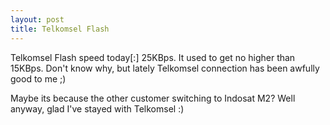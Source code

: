 ```yaml
---
layout: post
title: Telkomsel Flash
---
```


Telkomsel Flash speed today[:] 25KBps. It used to get no higher than 15KBps. Don't know why, but lately Telkomsel connection has been awfully good to me ;)

Maybe its because the other customer switching to Indosat M2? Well anyway, glad I've stayed with Telkomsel :)